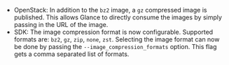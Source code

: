 - OpenStack: In addition to the `bz2` image, a `gz` compressed image is published. This allows Glance to directly consume the images by simply passing in the URL of the image.
- SDK: The image compression format is now configurable. Supported formats are: `bz2`, `gz`, `zip`, `none`, `zst`. Selecting the image format can now be done by passing the `--image_compression_formats` option. This flag gets a comma separated list of formats.
